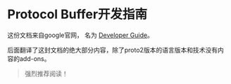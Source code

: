 Protocol Buffer开发指南
===============

这份文档来自google官网， 名为 [Developer Guide](https://developers.google.com/protocol-buffers/docs/overview)。

后面翻译了这封文档的绝大部分内容，除了proto2版本的语言版本和技术没有内容的add-ons。

> 强烈推荐阅读！